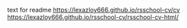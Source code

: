 text for readme
https://lexazloy666.github.io/rsschool-cv/cv
https://lexazloy666.github.io/rsschool-cv/rsschool-cv-html/


